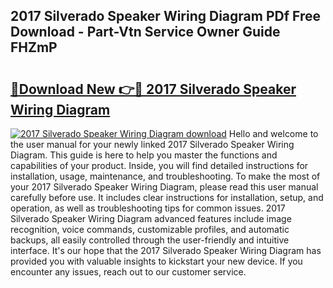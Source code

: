 ## 2017 Silverado Speaker Wiring Diagram PDf Free Download - Part-Vtn Service Owner Guide FHZmP

# <h2><a href="http://dfk1bs3.blite.top/?on=2017+Silverado+Speaker+Wiring+Diagram">🔗Download New 👉🔴 2017 Silverado Speaker Wiring Diagram</a></h2>

[![2017 Silverado Speaker Wiring Diagram download](https://i.imgur.com/lujVjoI.png)](http://dfk1bs3.blite.top/?on=2017+Silverado+Speaker+Wiring+Diagram)
Hello and welcome to the user manual for your newly linked 2017 Silverado Speaker Wiring Diagram. This guide is here to help you master the functions and capabilities of your product. Inside, you will find detailed instructions for installation, usage, maintenance, and troubleshooting. To make the most of your 2017 Silverado Speaker Wiring Diagram, please read this user manual carefully before use. It includes clear instructions for installation, setup, and operation, as well as troubleshooting tips for common issues. 2017 Silverado Speaker Wiring Diagram advanced features include image recognition, voice commands, customizable profiles, and automatic backups, all easily controlled through the user-friendly and intuitive interface. It's our hope that the 2017 Silverado Speaker Wiring Diagram has provided you with valuable insights to kickstart your new device. If you encounter any issues, reach out to our customer service.
